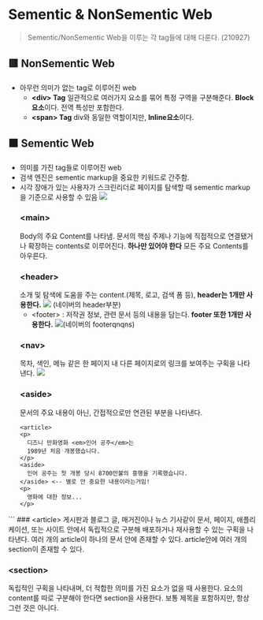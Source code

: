 # Sementic & NonSementic Web
>Sementic/NonSementic Web을 이루는 각 tag들에 대해 다룬다. (210927)
## 🟥 NonSementic Web
- 아무런 의미가 없는 tag로 이루어진 web
  - **&lt;div> Tag**
 일관적으로 여러가지 요소를 묶어 특정 구역을 구분해준다. **Block 요소**이다.
전역 특성만 포함한다.
  - **&lt;span> Tag**
div와 동일한 역할이지만, **Inline요소**이다.
## 🟧 Sementic Web
- 의미를 가진 tag들로 이루어진 web
- 검색 엔진은 sementic markup을 중요한 키워드로 간주함.
- 시각 장애가 있는 사용자가 스크린리더로 페이지를 탐색할 때 sementic markup을 기준으로 사용할 수 있음
![](https://images.velog.io/images/songjy377/post/1aa2ba2c-a391-4262-a5de-38e55d0ad67a/Image%2011.jpg)
  ### &lt;main>
  Body의 주요 Content를 나타냄. 문서의 핵심 주제나 기능에 직접적으로 연결됐거나 확장하는 contents로 이루어진다. **하나만 있어야 한다** 모든 주요 Contents를 아우른다.
   ### &lt;header> 
   소개 및 탐색에 도움을 주는 content.(제목, 로고, 검색 폼 등), **header는 1개만 사용한다.**
 ![](https://images.velog.io/images/songjy377/post/9065d792-7400-49d5-805a-874e494a31fd/Image%2011.jpg) (네이버의 header부분)
   - &lt;footer> : 저작권 정보, 관련 문서 등의 내용을 담는다. **footer 또한 1개만 사용한다.**
![](https://images.velog.io/images/songjy377/post/82cd9d9d-1ad2-410d-8995-d51eb655bbc7/Image%2011.jpg)(네이버의 footerqnqns)
  ### &lt;nav>
  목차, 색인, 메뉴 같은 한 페이지 내 다른 페이지로의 링크를 보여주는 구획을 나타낸다.
  ![](https://images.velog.io/images/songjy377/post/1a24e726-f20c-442c-82c0-b9cee4718f98/Image%2011.jpg)
  ### &lt;aside> 
  문서의 주요 내용이 아닌, 간접적으로만 연관된 부분을 나타낸다.
  ```
  <article>
  <p>
    디즈니 만화영화 <em>인어 공주</em>는
    1989년 처음 개봉했습니다.
  </p>
  <aside>
    인어 공주는 첫 개봉 당시 8700만불의 흥행을 기록했습니다.
  </aside> <-- 별로 안 중요한 내용이라는거임!
  <p>
    영화에 대한 정보...
  </p>
</article>
  ```
  ### &lt;article>
   게시판과 블로그 글, 매거진이나 뉴스 기사같이 문서, 페이지, 애플리케이션, 또는 사이트 안에서 독립적으로 구분해 배포하거나 재사용할 수 있는 구획을 나타낸다.
   여러 개의 article이 하나의 문서 안에 존재할 수 있다.
   article안에 여러 개의 section이 존재할 수 있다.
	
   ### &lt;section>
  독립적인 구획을 나타내며, 더 적합한 의미를 가진 요소가 없을 때 사용한다. 요소의 content를 따로 구분해야 한다면 section을 사용한다. 보통 제목을 포함하지만, 항상 그런 것은 아니다.
